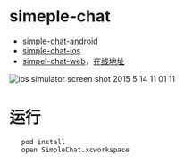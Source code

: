 # simeple-chat
* [simple-chat-android](https://github.com/leancloud/simple-chat-android)
* [simple-chat-ios](https://github.com/leancloud/simple-chat-ios)
* [simpel-chat-web](https://github.com/leancloud/js-realtime-sdk/tree/master/demo/demo2)，[在线地址](http://leancloud.github.io/js-realtime-sdk/demo/demo2/)

![ios simulator screen shot 2015 5 14 11 01 11](https://cloud.githubusercontent.com/assets/5022872/7634383/2def54a2-fa8d-11e4-945b-1ac014c98229.png)

# 运行
```
   pod install
   open SimpleChat.xcworkspace
```
